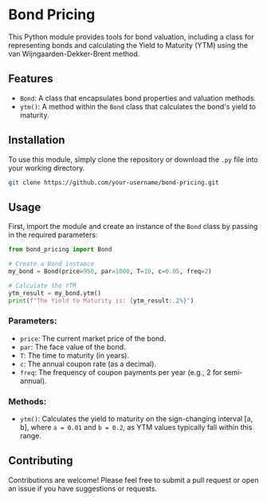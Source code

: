 # Bond Pricing

This Python module provides tools for bond valuation, including a class for representing bonds and calculating the Yield to Maturity (YTM) using the van Wijngaarden-Dekker-Brent method.

## Features

- `Bond`: A class that encapsulates bond properties and valuation methods.
- `ytm()`: A method within the `Bond` class that calculates the bond's yield to maturity.

## Installation

To use this module, simply clone the repository or download the `.py` file into your working directory.

```bash
git clone https://github.com/your-username/bond-pricing.git
```

## Usage

First, import the module and create an instance of the `Bond` class by passing in the required parameters:

```python
from bond_pricing import Bond

# Create a Bond instance
my_bond = Bond(price=950, par=1000, T=10, c=0.05, freq=2)

# Calculate the YTM
ytm_result = my_bond.ytm()
print(f"The Yield to Maturity is: {ytm_result:.2%}")
```

### Parameters:

- `price`: The current market price of the bond.
- `par`: The face value of the bond.
- `T`: The time to maturity (in years).
- `c`: The annual coupon rate (as a decimal).
- `freq`: The frequency of coupon payments per year (e.g., 2 for semi-annual).

### Methods:

- `ytm()`: Calculates the yield to maturity on the sign-changing interval [a, b], where `a = 0.01` and `b = 0.2`, as YTM values typically fall within this range.

## Contributing

Contributions are welcome! Please feel free to submit a pull request or open an issue if you have suggestions or requests.
